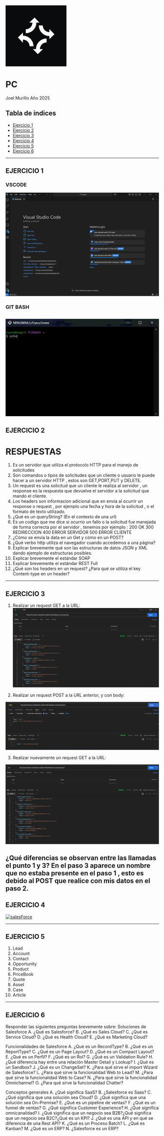 ![logo](./img/logo.jpeg)

# PC

Joel Murillo
Año 2025

## Tabla de indices
- [Ejercicio 1](#ejercicio-1)
- [Ejercicio 2](#ejercicio-2)
- [Ejercicio 3](#ejercicio-3)
- [Ejercicio 4](#ejercicio-4)
- [Ejercicio 5](#ejercicio-5)
- [Ejercicio 6](#ejercicio-6)

---

## EJERCICIO 1

### VSCODE
![vscode](./img/vscode.png)

### GIT BASH

![git](./gif/gitbash.gif)
---

## EJERCICIO 2

# RESPUESTAS
1. Es un servidor que utiliza el protocolo HTTP para el manejo de solicitudes
2. Son comandos o tipos de solicitudes que un cliente o usuario le puede hacer a un servidor HTTP , estos son GET,PORT,PUT y DELETE.
3. Un request es una solicitud que un cliente le realiza al servidor , un response es la respuesta que devuelve el servidor a la solicitud que mando el cliente.
4. Los headers son informacion adicional que en envia al ocurrir un response o request , por ejemplo una fecha y hora de la solicitud , o el formato de texto utilizado.
5. ¿Qué es un queryString? (En el contexto de una url)
6. Es un codigo que me dice si ocurrio un fallo o la solicitud fue manejada de forma correcta por el servidor , tenemos por ejemplo :
   200 OK
   300 REDIRECCION
   400 ERROR SERVIDOR
   500 ERROR CLIENTE
7. ¿Cómo se envía la data en un Get y cómo en un POST?
8. ¿Qué verbo http utiliza el navegador cuando accedemos a una
página?
10. Explicar brevemente qué son las estructuras de datos JSON y XML
dando ejemplo de estructuras posibles.
11. Explicar brevemente el estándar SOAP
12. Explicar brevemente el estándar REST Full
13. ¿Qué son los headers en un request? ¿Para qué se utiliza el key
Content-type en un header?
---

## EJERCICIO 3

1. Realizar un request GET a la URL:
![getBefore](./img/getPostmanBefore.png)

2. Realizar un request POST a la URL anterior, y con body:

![post](./img/postPostman.png)

3. Realizar nuevamente un request GET a la URL:

![getAfter](./img/getPostmanAfter.png)

¿Qué diferencias se observan entre las llamadas el punto 1 y 3?
En el paso 3 aparece un nombre que no estaba presente en el paso 1 , esto es debido al POST que realice con mis datos en el paso 2.
---
## EJERCICIO 4
[![salesForce](https://img.shields.io/badge/Salesforce-00A1E0.svg?style=for-the-badge&logo=Salesforce&logoColor=white)](https://www.salesforce.com/trailblazer/ytp32goxlbrkzkzx8h)

---
## EJERCICIO 5

1. Lead
2. Account
3. Contact
4. Opportunity
5. Product
6. PriceBook
7. Quote
8. Asset
9. Case
10. Article

---

## EJERCICIO 6
Responder las siguientes preguntas brevemente sobre: Soluciones de Salesforce
A. ¿Qué es Salesforce?
B. ¿Qué es Sales Cloud?
C. ¿Qué es Service Cloud?
D. ¿Qué es Health Cloud?
E. ¿Qué es Marketing Cloud?

Funcionalidades de Salesforce
A. ¿Qué es un RecordType?
B. ¿Qué es un ReportType?
C. ¿Qué es un Page Layout?
D. ¿Qué es un Compact Layout?
E. ¿Qué es un Perfil?
F. ¿Qué es un Rol?
G. ¿Qué es un Validation Rule?
H. ¿Qué diferencia hay entre una relación Master Detail y Lookup?
I. ¿Qué es un Sandbox?
J. ¿Qué es un ChangeSet?
K. ¿Para qué sirve el import Wizard de Salesforce?
L. ¿Para qué sirve la funcionalidad Web to Lead?
M. ¿Para qué sirve la funcionalidad Web to Case?
N. ¿Para qué sirve la funcionalidad Omnichannel?
O. ¿Para qué sirve la funcionalidad Chatter?



Conceptos generales
A. ¿Qué significa SaaS?
B. ¿Salesforce es Saas?
C. ¿Qué significa que una solución sea Cloud?
D. ¿Qué significa que una solución sea On-Premise?
E. ¿Qué es un pipeline de ventas?
F. ¿Qué es un funnel de ventas?
G. ¿Qué significa Customer Experience?
H. ¿Qué significa omnicanalidad?
I. ¿Qué significa que un negocio sea B2B?¿Qué significa que un negocio sea
B2C?¿Qué es un KPI?
J. ¿Qué es una API y en qué se diferencia de una Rest API?
K. ¿Qué es un Proceso Batch?
L. ¿Qué es Kanban?
M. ¿Qué es un ERP?
N. ¿Salesforce es un ERP?

